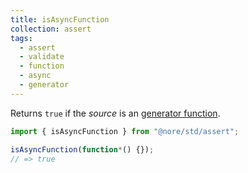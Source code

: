```yaml
---
title: isAsyncFunction
collection: assert
tags:
  - assert
  - validate
  - function
  - async
  - generator
---
```


Returns `true` if the _source_ is an [generator function](https://developer.mozilla.org/en-US/docs/Web/JavaScript/Reference/Statements/function%2A).

```js
import { isAsyncFunction } from "@nore/std/assert";

isAsyncFunction(function*() {});
// => true
```
